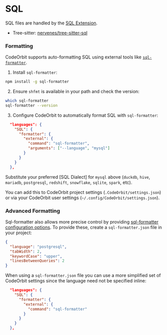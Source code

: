 ﻿# SQL

SQL files are handled by the [SQL Extension](https://github.com/CodeOrbit-extensions/sql).

- Tree-sitter: [nervenes/tree-sitter-sql](https://github.com/nervenes/tree-sitter-sql)

### Formatting

CodeOrbit supports auto-formatting SQL using external tools like [`sql-formatter`](https://github.com/sql-formatter-org/sql-formatter).

1. Install `sql-formatter`:

```sh
npm install -g sql-formatter
```

2. Ensure `shfmt` is available in your path and check the version:

```sh
which sql-formatter
sql-formatter --version
```

3. Configure CodeOrbit to automatically format SQL with `sql-formatter`:

```json
  "languages": {
    "SQL": {
      "formatter": {
        "external": {
          "command": "sql-formatter",
          "arguments": ["--language", "mysql"]
        }
      }
    }
  },
```

Substitute your preferred [SQL Dialect] for `mysql` above (`duckdb`, `hive`, `mariadb`, `postgresql`, `redshift`, `snowflake`, `sqlite`, `spark`, etc).

You can add this to CodeOrbit project settings (`.CodeOrbit/settings.json`) or via your CodeOrbit user settings (`~/.config/CodeOrbit/settings.json`).

### Advanced Formatting

Sql-formatter also allows more precise control by providing [sql-formatter configuration options](https://github.com/sql-formatter-org/sql-formatter#configuration-options). To provide these, create a `sql-formatter.json` file in your project:

```json
{
  "language": "postgresql",
  "tabWidth": 2,
  "keywordCase": "upper",
  "linesBetweenQueries": 2
}
```

When using a `sql-formatter.json` file you can use a more simplified set of CodeOrbit settings since the language need not be specified inline:

```json
  "languages": {
    "SQL": {
      "formatter": {
        "external": {
          "command": "sql-formatter"
        }
      }
    }
  },
```
